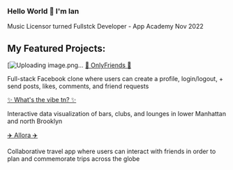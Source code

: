 ### Hello World 👋 I'm Ian

Music Licensor turned Fullstck Developer - App Academy Nov 2022 

## My Featured Projects:
[![Uploading image.png…]()
[👫 OnlyFriends 👫](https://onlyfriends24.herokuapp.com/)

Full-stack Facebook clone where users can create a profile, login/logout, + send posts, likes, comments, and friend requests

[✨ What's the vibe tn? ✨](https://ianverger.github.io/Whats-the-vibe-tn/)

Interactive data visualization of bars, clubs, and lounges in lower Manhattan and north Brooklyn

[✈️ Allora ✈️](https://allora.onrender.com/)

Collaborative travel app where users can interact with friends in order to plan and commemorate trips across the globe
<!--
**ianverger/ianverger** is a ✨ _special_ ✨ repository because its `README.md` (this file) appears on your GitHub profile.

Here are some ideas to get you started:

- 🔭 I’m currently working on ...
- 🌱 I’m currently learning ...
- 👯 I’m looking to collaborate on ...
- 🤔 I’m looking for help with ...
- 💬 Ask me about ...
- 📫 How to reach me: ...
- 😄 Pronouns: ...
- ⚡ Fun fact: ...
-->
